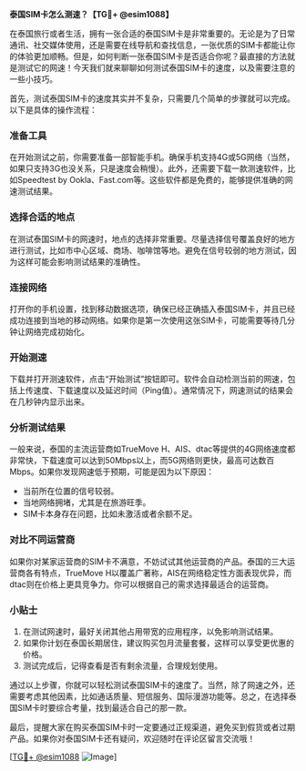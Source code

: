 **泰国SIM卡怎么测速？【TG💪+ @esim1088】**

在泰国旅行或者生活，拥有一张合适的泰国SIM卡是非常重要的。无论是为了日常通讯、社交媒体使用，还是需要在线导航和查找信息，一张优质的SIM卡都能让你的体验更加顺畅。但是，如何判断一张泰国SIM卡是否适合你呢？最直接的方法就是测试它的网速！今天我们就来聊聊如何测试泰国SIM卡的速度，以及需要注意的一些小技巧。

首先，测试泰国SIM卡的速度其实并不复杂，只需要几个简单的步骤就可以完成。以下是具体的操作流程：

### **准备工具**
在开始测试之前，你需要准备一部智能手机。确保手机支持4G或5G网络（当然，如果只支持3G也没关系，只是速度会稍慢）。此外，还需要下载一款测速软件，比如Speedtest by Ookla、Fast.com等。这些软件都是免费的，能够提供准确的网速测试结果。

### **选择合适的地点**
在测试泰国SIM卡的网速时，地点的选择非常重要。尽量选择信号覆盖良好的地方进行测试，比如市中心区域、商场、咖啡馆等地。避免在信号较弱的地方测试，因为这样可能会影响测试结果的准确性。

### **连接网络**
打开你的手机设置，找到移动数据选项，确保已经正确插入泰国SIM卡，并且已经成功连接到当地的移动网络。如果你是第一次使用这张SIM卡，可能需要等待几分钟让网络完成初始化。

### **开始测速**
下载并打开测速软件，点击“开始测试”按钮即可。软件会自动检测当前的网速，包括上传速度、下载速度以及延迟时间（Ping值）。通常情况下，网速测试的结果会在几秒钟内显示出来。

### **分析测试结果**
一般来说，泰国的主流运营商如TrueMove H、AIS、dtac等提供的4G网络速度都非常快，下载速度可以达到50Mbps以上，而5G网络则更快，最高可达数百Mbps。如果你发现网速低于预期，可能是因为以下原因：
- 当前所在位置的信号较弱。
- 当地网络拥堵，尤其是在旅游旺季。
- SIM卡本身存在问题，比如未激活或者余额不足。

### **对比不同运营商**
如果你对某家运营商的SIM卡不满意，不妨试试其他运营商的产品。泰国的三大运营商各有特点，TrueMove H以覆盖广著称，AIS在网络稳定性方面表现优异，而dtac则在价格上更具竞争力。你可以根据自己的需求选择最适合的运营商。

### **小贴士**
1. 在测试网速时，最好关闭其他占用带宽的应用程序，以免影响测试结果。
2. 如果你计划在泰国长期居住，建议购买包月流量套餐，这样可以享受更优惠的价格。
3. 测试完成后，记得查看是否有剩余流量，合理规划使用。

通过以上步骤，你就可以轻松测试泰国SIM卡的速度了。当然，除了网速之外，还需要考虑其他因素，比如通话质量、短信服务、国际漫游功能等。总之，在选择泰国SIM卡时要综合考量，找到最适合自己的那一款。

最后，提醒大家在购买泰国SIM卡时一定要通过正规渠道，避免买到假货或者过期产品。如果你对泰国SIM卡还有疑问，欢迎随时在评论区留言交流哦！

[[TG💪+ @esim1088](https://t.me/s/esim1088) ![Image](https://i.postimg.cc/4NQfJmqS/Snipaste-2025-05-13-00-14-12.png)]